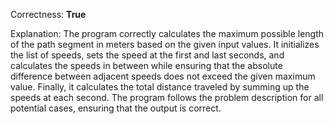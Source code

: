 Correctness: **True**

Explanation: The program correctly calculates the maximum possible length of the path segment in meters based on the given input values. It initializes the list of speeds, sets the speed at the first and last seconds, and calculates the speeds in between while ensuring that the absolute difference between adjacent speeds does not exceed the given maximum value. Finally, it calculates the total distance traveled by summing up the speeds at each second. The program follows the problem description for all potential cases, ensuring that the output is correct.